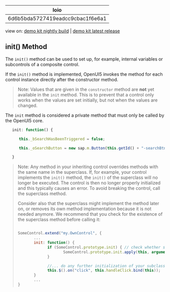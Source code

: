 <!-- loio6d6b5bda5727419eadcc9cbac1f6e6a1 -->

| loio |
| -----|
| 6d6b5bda5727419eadcc9cbac1f6e6a1 |

<div id="loio">

view on: [demo kit nightly build](https://openui5nightly.hana.ondemand.com/#/topic/6d6b5bda5727419eadcc9cbac1f6e6a1) | [demo kit latest release](https://openui5.hana.ondemand.com/#/topic/6d6b5bda5727419eadcc9cbac1f6e6a1)</div>

## init\(\) Method

The `init()` method can be used to set up, for example, internal variables or subcontrols of a composite control.

If the `init()` method is implemented, OpenUI5 invokes the method for each control instance directly after the constructor method.

> Note:
> Values that are given in the `constructor` method are **not** yet available in the `init` method. This is to prevent that a control only works when the values are set initially, but not when the values are changed.
> 
> 

The `init` method is considered a private method that must only be called by the OpenUI5 core.

``` js
   init: function() {

      this._bSearchHasBeenTriggered = false;

      this._oSearchButton = new sap.m.Button(this.getId() + "-searchBtn", {text: "Search"});

   }
```

> Note:
> Any method in your inheriting control overrides methods with the same name in the superclass. If, for example, your control implements the `init()` method, the `init()` of the superclass will no longer be executed. The control is then no longer properly initialized and this typically causes an error. To avoid breaking the control, call the superclass method.
> 
> Consider also that the superclass might implement the method later on, or removes its own method implementation because it is not needed anymore. We recommend that you check for the existence of the superclass method before calling it:
> 
> ``` js
> 
> SomeControl.extend("my.OwnControl", {
>        ...
>        init: function() {
>              if (SomeControl.prototype.init) { // check whether superclass implements the method
>                     SomeControl.prototype.init.apply(this, arguments); // call the method with the original arguments
>              }
> 
>              //... do any further initialization of your subclass, e.g. 
>              this.$().on("click", this.handleClick.bind(this));
>        } 
>        ...
> }
> ```
> 
> 

